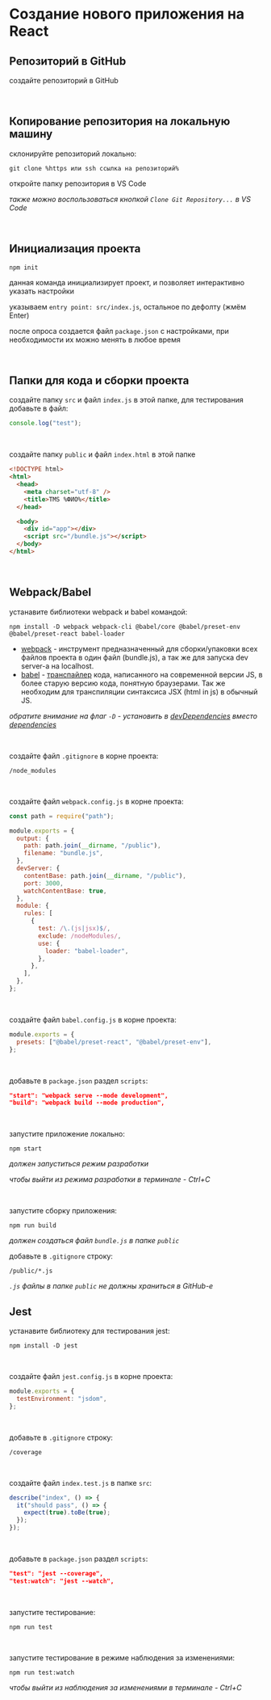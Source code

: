 # Создание нового приложения на React

## Репозиторий в GitHub

создайте репозиторий в GitHub

<br/>

## Копирование репозитория на локальную машину

cклонируйте репозиторий локально:

```
git clone %https или ssh ссылка на репозиторий%
```

откройте папку репозитория в VS Code

_также можно воспользоваться кнопкой `Clone Git Repository...` в VS Code_

<br/>

## Инициализация проекта

```
npm init
```

данная команда инициализирует проект, и позволяет интерактивно указать настройки

указываем `entry point: src/index.js`, остальное по дефолту (жмём Enter)

после опроса создается файл `package.json` с настройками, при необходимости их можно менять в любое время

<br/>

## Папки для кода и сборки проекта

создайте папку `src` и файл `index.js` в этой папке, для тестирования добавьте в файл:

```javascript
console.log("test");
```

<br/>

создайте папку `public` и файл `index.html` в этой папке

```html
<!DOCTYPE html>
<html>
  <head>
    <meta charset="utf-8" />
    <title>TMS %ФИО%</title>
  </head>

  <body>
    <div id="app"></div>
    <script src="/bundle.js"></script>
  </body>
</html>
```

<br/>

## Webpack/Babel

устанавите библиотеки webpack и babel командой:

```
npm install -D webpack webpack-cli @babel/core @babel/preset-env @babel/preset-react babel-loader
```

- [webpack](https://webpack.js.org) - инструмент предназначенный для сборки/упаковки всех файлов проекта в один файл (bundle.js), а так же для запуска dev server-а на localhost.
- [babel](https://babeljs.io) - [транспайлер](https://ru.wikipedia.org/wiki/%D0%A2%D1%80%D0%B0%D0%BD%D1%81%D0%BF%D0%B0%D0%B9%D0%BB%D0%B5%D1%80) кода, написанного на современной версии JS, в более старую версию кода, понятную браузерами. Так же необходим для транспиляции синтаксиса JSX (html in js) в обычный JS.

_обратите внимание на флаг `-D` - установить в [devDependencies](https://docs.npmjs.com/cli/v7/configuring-npm/package-json#devdependencies) вместо [dependencies](https://docs.npmjs.com/cli/v7/configuring-npm/package-json#dependencies)_

<br/>

создайте файл `.gitignore` в корне проекта:

```
/node_modules
```

<br/>

создайте файл `webpack.config.js` в корне проекта:

```javascript
const path = require("path");

module.exports = {
  output: {
    path: path.join(__dirname, "/public"),
    filename: "bundle.js",
  },
  devServer: {
    contentBase: path.join(__dirname, "/public"),
    port: 3000,
    watchContentBase: true,
  },
  module: {
    rules: [
      {
        test: /\.(js|jsx)$/,
        exclude: /nodeModules/,
        use: {
          loader: "babel-loader",
        },
      },
    ],
  },
};
```

<br/>

создайте файл `babel.config.js` в корне проекта:

```javascript
module.exports = {
  presets: ["@babel/preset-react", "@babel/preset-env"],
};
```

<br/>

добавьте в `package.json` раздел `scripts`:

```json
"start": "webpack serve --mode development",
"build": "webpack build --mode production",
```

<br/>

запустите приложение локально:

```
npm start
```

_должен запуститься режим разработки_

_чтобы выйти из режима разработки в терминале - Ctrl+C_

<br/>

запустите сборку приложения:

```
npm run build
```

_должен создаться файл `bundle.js` в папке `public`_

добавьте в `.gitignore` строку:

```
/public/*.js
```

_`.js` файлы в папке `public` не должны храниться в GitHub-е_

## Jest

устанавите библиотеку для тестирования jest:

```
npm install -D jest
```

<br/>

создайте файл `jest.config.js` в корне проекта:

```javascript
module.exports = {
  testEnvironment: "jsdom",
};
```

<br/>

добавьте в `.gitignore` строку:

```
/coverage
```

<br/>

создайте файл `index.test.js` в папке `src`:
```javascript
describe("index", () => {
  it("should pass", () => {
    expect(true).toBe(true);
  });
});
```

<br/>

добавьте в `package.json` раздел `scripts`:
```json
"test": "jest --coverage",
"test:watch": "jest --watch",
```

<br/>

запустите тестирование:

```
npm run test
```

<br/>

запустите тестирование в режиме наблюдения за изменениями:
```
npm run test:watch
```
_чтобы выйти из наблюдения за изменениями в терминале - Ctrl+C_
